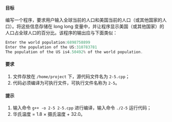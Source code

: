 <!--
 * @Description: 
 * @Author: zhengchengzhong
 * @Date: 2020-09-28 20:36:50
-->
#### 目标

编写一个程序，要求用户输入全球当前的人口和美国当前的人口（或其他国家的人口）。将这些信息存储在 long long 变量中，并让程序显示美国（或其他国家）的人口占全球人口的百分比。该程序的输出应与下面类似：

```cpp
Enter the world population:6898758899
Enter the population of the US:310783781
The population of the US is4.50492% of the world population.
```

#### 要求

1. 文件存放在 `/home/project` 下，源代码文件名为 `2-5.cpp`；
2. 代码必须编译为可执行文件，可执行文件名称为 `2-5`。

#### 提示

1. 输入命令 `g++ -o 2-5 2-5.cpp` 进行编译，输入命令 `./2-5` 运行代码；
2. 华氏温度 = 1.8 × 摄氏温度 + 32.0。